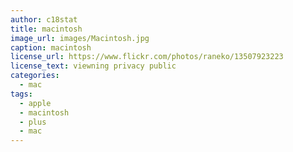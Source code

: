 ```yaml
---
author: c18stat
title: macintosh
image_url: images/Macintosh.jpg
caption: macintosh
license_url: https://www.flickr.com/photos/raneko/13507923223
license_text: viewning privacy public
categories:
  - mac
tags:
  - apple
  - macintosh
  - plus
  - mac
---
```

